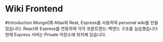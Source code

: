 # Wiki Frontend

#Introduction
MongoDB Atlas와 Reat, Express를 사용하여 personal wiki를 만들었습니다.
React와 Express를 연동하여 각각 프론트엔드-백엔드 구조를 실습했습니다
현재 Express 서버는 Private 저장소에 위치해 있습니다.
